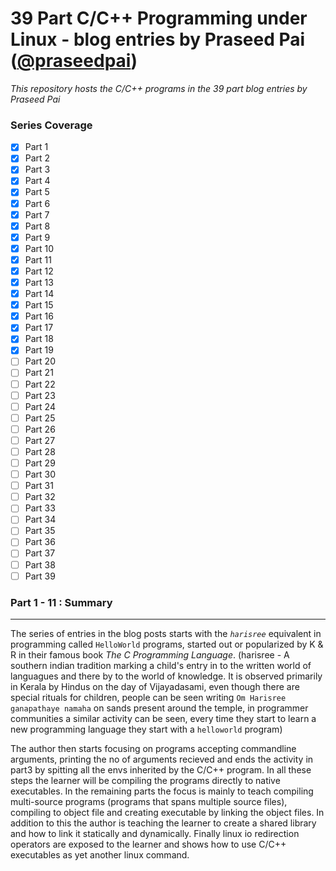 # 39 Part C/C++ Programming under Linux - blog entries by Praseed Pai ([@praseedpai](https://github.com/praseedpai))

*This repository hosts the C/C++ programs in the 39 part blog entries by Praseed Pai*

### Series Coverage

- [x] Part 1
- [x] Part 2
- [x] Part 3
- [x] Part 4
- [x] Part 5
- [x] Part 6
- [x] Part 7
- [x] Part 8
- [x] Part 9
- [x] Part 10
- [x] Part 11
- [x] Part 12
- [x] Part 13
- [x] Part 14
- [x] Part 15
- [x] Part 16
- [x] Part 17
- [x] Part 18
- [x] Part 19
- [ ] Part 20
- [ ] Part 21
- [ ] Part 22
- [ ] Part 23
- [ ] Part 24
- [ ] Part 25
- [ ] Part 26
- [ ] Part 27
- [ ] Part 28
- [ ] Part 29
- [ ] Part 30
- [ ] Part 31
- [ ] Part 32
- [ ] Part 33
- [ ] Part 34
- [ ] Part 35
- [ ] Part 36
- [ ] Part 37
- [ ] Part 38
- [ ] Part 39

### Part 1 - 11 : Summary
-------------------------
The series of entries in the blog posts starts with the *`harisree`* equivalent in programming called `HelloWorld` programs, started out or popularized by K & R in their famous book *The C Programming Language*. (harisree - A southern indian tradition marking a child's entry in to the written world of languagues and there by to the world of knowledge. It is observed primarily in Kerala by Hindus on the day of Vijayadasami, even though there are special rituals for children, people can be seen writing `Om Harisree ganapathaye namaha` on sands present around the temple, in programmer communities a similar activity can be seen, every time they start to learn a new programming language they start with a `helloworld` program)

The author then starts focusing on programs accepting commandline arguments, printing the no of arguments recieved and ends the activity in part3 by spitting all the envs inherited by the C/C++ program. In all these steps the learner will be compiling the programs directly to native executables. In the remaining parts the focus is mainly to teach compiling multi-source programs (programs that spans multiple source files), compiling to object file and creating executable by linking the object files. In addition to this the author is teaching the learner to create a shared library and how to link it statically and dynamically. Finally linux io redirection operators are exposed to the learner and shows how to use C/C++ executables as yet another linux command.